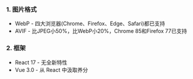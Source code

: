 ### 1. 图片格式

* WebP  - 四大浏览器(Chrome、Firefox、Edge、Safari)都已支持
* AVIF  - 比JPEG小50%，比WebP小20%，Chrome 85和Firefox 77已支持


### 2. 框架

* React 17  - 无全新特性
* Vue 3.0   - 从 React 中汲取养分